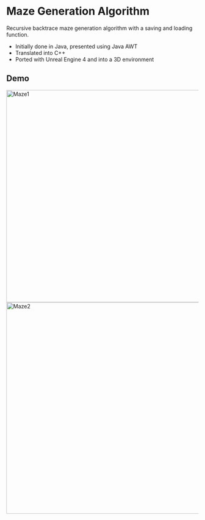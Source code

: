 # Maze Generation Algorithm

Recursive backtrace maze generation algorithm with a saving and loading function.

* Initially done in Java, presented using Java AWT
* Translated into C++
* Ported with Unreal Engine 4 and into a 3D environment

## Demo
<img width="557" alt="Maze1" src="https://user-images.githubusercontent.com/90701941/218231875-87dc3acb-aa99-4623-9f27-f0f3531ea71d.png">
<img width="555" alt="Maze2" src="https://user-images.githubusercontent.com/90701941/218231878-57bef95c-778d-47e2-a672-4471273da928.png">
